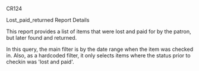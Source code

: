 CR124

Lost_paid_returned Report Details

This report provides a list of items that were lost and paid for by the patron, but later found and returned. 

In this query, the main filter is by the date range when the item was checked in. Also, as a hardcoded filter,  it only selects items where the status prior to checkin 
was 'lost and paid'.
